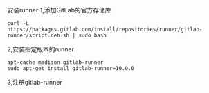 安装runner
1,添加GitLab的官方存储库
```
curl -L https://packages.gitlab.com/install/repositories/runner/gitlab-runner/script.deb.sh | sudo bash
```
2,安装指定版本的runner
```
apt-cache madison gitlab-runner
sudo apt-get install gitlab-runner=10.0.0
```
3,注册gitlab-runner
